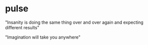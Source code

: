 # pulse

"Insanity is doing the same thing over and over again and expecting different results"

"Imagination will take you anywhere"
